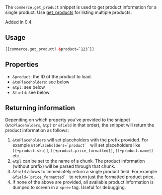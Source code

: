 The `commerce.get_product` snippet is used to get product information for a single product. Use [get_products](get_products) for listing multiple products. 

Added in 0.4.

## Usage

```` html
[[commerce.get_product? &product=`123`]]
````

## Properties

- `&product`: the ID of the product to load.
- `&toPlaceholders`: see below
- `&tpl`: see below
- `&field`: see below

## Returning information

Depending on which property you've provided to the snippet (`&toPlaceholders`, `&tpl` or `&field` in that order), the snippet will return the product information as follows:

1. `&toPlaceholders` will set placeholders with the prefix provided. For example ```&toPlaceholders=`product` ``` will set placeholders like `[[+product.sku]]`, `[[+product.price_formatted]]`, `[[+product.name]]` etc.
2. `&tpl` can be set to the name of a chunk. The product information (without prefix) will be parsed through that chunk. 
3. `&field` allows to immediately return a single product field. For example ```&field=`price_formatted` ``` to return just the formatted product price.
4. If none of the above are provided, all available product information is dumped to screen in a `<pre>` tag. Useful for debugging. 
